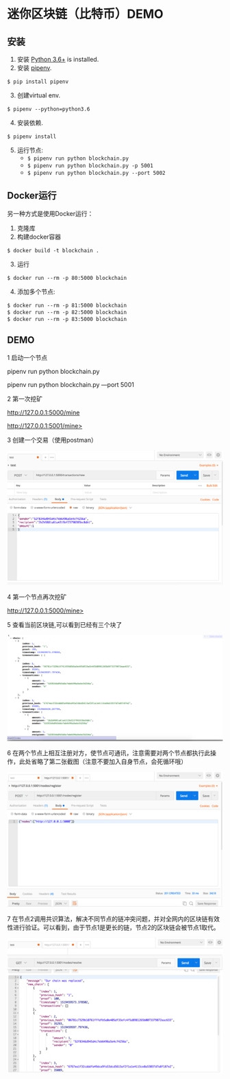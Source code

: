 # 迷你区块链（比特币）DEMO



## 安装

1. 安装 [Python 3.6+](https://www.python.org/downloads/) is installed. 
2. 安装 [pipenv](https://github.com/kennethreitz/pipenv). 

```
$ pip install pipenv 
```

3. 创建virtual env. 

```
$ pipenv --python=python3.6
```

4. 安装依赖.  

```
$ pipenv install 
```

5. 运行节点:
    * `$ pipenv run python blockchain.py` 
    * `$ pipenv run python blockchain.py -p 5001`
    * `$ pipenv run python blockchain.py --port 5002`
    
## Docker运行

另一种方式是使用Docker运行：

1. 克隆库
2. 构建docker容器

```
$ docker build -t blockchain .
```

3. 运行

```
$ docker run --rm -p 80:5000 blockchain
```

4. 添加多个节点:

```
$ docker run --rm -p 81:5000 blockchain
$ docker run --rm -p 82:5000 blockchain
$ docker run --rm -p 83:5000 blockchain
```

## DEMO
1 启动一个节点

pipenv run python blockchain.py

pipenv run python blockchain.py —port 5001

2 第一次挖矿

<http://127.0.0.1:5000/mine> 

http://127.0.0.1:5001/mine> 

3 创建一个交易（使用postman）

![image](https://github.com/kakalote2008/blockchain/raw/master/img/1.png)

4 第一个节点再次挖矿

http://127.0.0.1:5000/mine> 

5 查看当前区块链,可以看到已经有三个块了

![image](https://github.com/kakalote2008/blockchain/raw/master/img/2.png)

6 在两个节点上相互注册对方，使节点可通讯，注意需要对两个节点都执行此操作，此处省略了第二张截图（注意不要加入自身节点，会死循环哦）

![image](https://github.com/kakalote2008/blockchain/raw/master/img/3.png)

7 在节点2调用共识算法，解决不同节点的链冲突问题，并对全网内的区块链有效性进行验证。可以看到，由于节点1是更长的链，节点2的区块链会被节点1取代。

![image](https://github.com/kakalote2008/blockchain/raw/master/img/4.png)